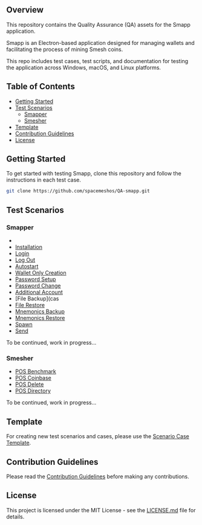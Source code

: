 ## Overview

This repository contains the Quality Assurance (QA) assets for the Smapp application.

Smapp is an Electron-based application designed for managing wallets and facilitating the process of mining Smesh coins.

This repo includes test cases, test scripts, and documentation for testing the application across Windows, macOS, and Linux platforms.

## Table of Contents

- [Getting Started](#getting-started)
- [Test Scenarios](#test-scenarios)
  - [Smapper](#smapper)
  - [Smesher](#smesher)
- [Template](#template)
- [Contribution Guidelines](#contribution-guidelines)
- [License](#license)

## Getting Started

To get started with testing Smapp, clone this repository and follow the instructions in each test case.

```bash
git clone https://github.com/spacemeshos/QA-smapp.git
```

## Test Scenarios

### Smapper

* 
* [Installation](cases/Smapper/Installation.md)
* [Login](cases/Smapper/Login.md)
* [Log Out](cases/Smapper/LogOut.md)
* [Autostart](cases/Smapper/Autostart.md)
* [Wallet Only Creation](cases/Smapper/WalletOnly-creation.md)
* [Password Setup](cases/Smapper/Password-setup.md)
* [Password Change](cases/Smapper/Password-change.md)
* [Additional Account](cases/Smapper/Additional-Account.md)
* [File Backup](cas
* [File Restore](cases/Smapper/File-restore.md)
* [Mnemonics Backup](cases/Smapper/Mnemonics-backup.md)
* [Mnemonics Restore](cases/Smapper/Mnemonics-restore.md)
* [Spawn](cases/Smapper/Spawn.md)
* [Send](cases/Smapper/Send.md)

To be continued, work in progress...

### Smesher

* [POS Benchmark](cases/Smesher/POSBenchmark.md)
* [POS Coinbase](cases/Smesher/POScoinbase.md)
* [POS Delete](cases/Smesher/POSdelete.md)
* [POS Directory](cases/Smesher/POSdiectory.md)

To be continued, work in progress...


## Template

For creating new test scenarios and cases, please use the [Scenario Case Template](cases/scenario-case-template.md).

## Contribution Guidelines

Please read the [Contribution Guidelines](CONTRIBUTING.md) before making any contributions.

## License

This project is licensed under the MIT License - see the [LICENSE.md](LICENSE.md) file for details.
